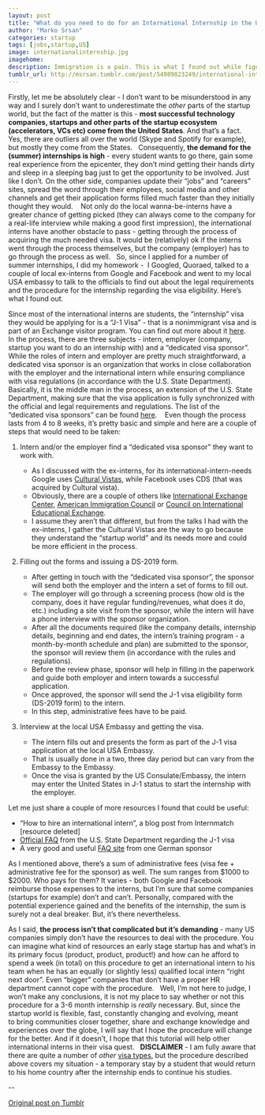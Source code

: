 ```yaml
---
layout: post
title: "What do you need to do for an International Internship in the United States?"
author: "Marko Srsan"
categories: startup
tags: [jobs,startup,US]
image: internationalinternship.jpg
imagehome: 
description: Immigration is a pain. This is what I found out while figuring out how to do an internship in the US.
tumblr_url: http://msrsan.tumblr.com/post/54989823249/international-internship-in-the-united-states
---
```

Firstly, let me be absolutely clear - I don’t want to be misunderstood in any way and I surely don’t want to underestimate the *other* parts of the startup world, but the fact of the matter is this - **most successful technology companies, startups and other parts of the startup ecosystem (accelerators, VCs etc) come from the United States**. And that’s a fact. Yes, there are outliers all over the world (Skype and Spotify for example), but mostly they come from the States.
 
Consequently, **the demand for the (summer) internships is high** - every student wants to go there, gain some real experience from the epicenter, they don’t mind getting their hands dirty and sleep in a sleeping bag just to get the opportunity to be involved. Just like I don’t. On the other side, companies update their “jobs” and “careers” sites, spread the word through their employees, social media and other channels and get their application forms filled much faster than they initially thought they would. 
 
Not only do the local wanna-be-interns have a greater chance of getting picked (they can always come to the company for a real-life interview while making a good first impression), the international interns have another obstacle to pass - getting through the process of acquiring the much needed visa. It would be (relatively) ok if the interns went through the process themselves, but the company (employer) has to go through the process as well.
 
So, since I applied for a number of summer internships, I did my homework -  I Googled, Quoraed, talked to a couple of local ex-interns from Google and Facebook and went to my local USA embassy to talk to the officials to find out about the legal requirements and the procedure for the internship regarding the visa eligibility. Here’s what I found out.

Since most of the international interns are students, the “internship” visa they would be applying for is a “J-1 Visa” - that is a nonimmigrant visa and is part of an Exchange visitor program. You can find out more about it [here](https://j1visa.state.gov/). 
 
In the process, there are three subjects - intern, employer (company, startup you want to do an internship with) and a “dedicated visa sponsor”. While the roles of intern and employer are pretty much straightforward, a dedicated visa sponsor is an organization that works in close collaboration with the employer and the international intern while ensuring compliance with visa regulations (in accordance with the U.S. State Department). Basically, it is the middle man in the process, an extension of the U.S. State Department, making sure that the visa application is fully synchronized with the official and legal requirements and regulations. The list of the “dedicated visa sponsors” can be found [here](https://j1visa.state.gov/participants/how-to-apply/sponsor-search/?program=Intern&state=&sort=state&order=asc). 
 
Even though the process lasts from 4 to 8 weeks, it’s pretty basic and simple and here are a couple of steps that would need to be taken:
 
1. Intern and/or the employer find a “dedicated visa sponsor” they want to work with. 

    - As I discussed with the ex-interns, for its international-intern-needs Google uses [Cultural Vistas](https://culturalvistas.org/), while Facebook uses CDS (that was acquired by Cultural vista). 
    - Obviously, there are a couple of others like [International Exchange Center](https://exchange.americanimmigrationcouncil.org/), [American Immigration Council](https://www.americanimmigrationcouncil.org/) or [Council on International Educational Exchange](https://www.ciee.org/).
    - I assume they aren’t that different, but from the talks I had with the ex-interns, I gather the Cultural Vistas are the way to go because they understand the “startup world” and its needs more and could be more efficient in the process.

2. Filling out the forms and issuing a DS-2019 form.

    - After getting in touch with the “dedicated visa sponsor”, the sponsor will send both the employer and the intern a set of forms to fill out.
    - The employer will go through a screening process (how old is the company, does it have regular funding/revenues, what does it do, etc.) including a site visit from the sponsor, while the intern will have a phone interview with the sponsor organization. 
    - After all the documents required (like the company details, internship details, beginning and end dates, the intern’s training program - a month-by-month schedule and plan) are submitted to the sponsor, the sponsor will review them (in accordance with the rules and regulations).
    - Before the review phase, sponsor will help in filling in the paperwork and guide both employer and intern towards a successful application.
    - Once approved, the sponsor will send the J-1 visa eligibility form (DS-2019 form) to the intern.
    - In this step, administrative fees have to be paid. 

3. Interview at the local USA Embassy and getting the visa.

    - The intern fills out and presents the form as part of the J-1 visa application at the local USA Embassy.
    - That is usually done in a two, three day period but can vary from the Embassy to the Embassy.
    - Once the visa is granted by the US Consulate/Embassy, the intern may enter the United States in J-1 status to start the internship with the employer.

Let me just share a couple of more resources I found that could be useful:

- “How to hire an international intern”, a blog post from Internmatch [resource deleted]
- [Official FAQ](https://j1visa.state.gov/participants/common-questions/) from the U.S. State Department regarding the J-1 visa
- A very good and useful [FAQ site](https://www.j1-visa.com/faq.html) from one German sponsor

As I mentioned above, there’s a sum of administrative fees (visa fee + administrative fee for the sponsor) as well. The sum ranges from $1000 to $2000. Who pays for them? It varies - both Google and Facebook reimburse those expenses to the interns, but I’m sure that some companies (startups for example) don’t and can’t. Personally, compared with the potential experience gained and the benefits of the internship, the sum is surely not a deal breaker. But, it’s there nevertheless.

As I said, **the process isn’t that complicated but it’s demanding** - many US companies simply don’t have the resources to deal with the procedure. You can imagine what kind of resources an early stage startup has and what’s in its primary focus (product, product, product!) and how can he afford to spend a week (in total) on this procedure to get an international intern to his team when he has an equally (or slightly less) qualified local intern “right next door”. Even “bigger” companies that don’t have a proper HR department cannot cope with the procedure.
 
Well, I’m not here to judge, I won’t make any conclusions, it is not my place to say whether or not this procedure for a 3-6 month internship is *really* necessary. But, since the startup world is flexible, fast, constantly changing and evolving, meant to bring communities closer together, share and exchange knowledge and experiences over the globe, I will say that I hope the procedure will change for the better. And if it doesn’t, I hope that this tutorial will help other international interns in their visa quest.
 
**DISCLAIMER** - I am fully aware that there are quite a number of *other* [visa types](https://travel.state.gov/content/travel.html), but the procedure described above covers my situation - a temporary stay by a student that would return to his home country after the internship ends to continue his studies.

--

[Original post on Tumblr](http://msrsan.tumblr.com/post/54989823249/international-internship-in-the-united-states)
